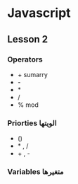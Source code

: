 # Javascript

## Lesson 2

### Operators

- \+ sumarry
- \-
- \*
- /
- % mod

### Priorties الویتها

- ()
- \* , /
- \+ , \-

### Variables متغیرها
